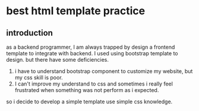 # best html template practice

## introduction

as a backend programmer, I am always trapped by design a frontend template to integrate with backend.
I used using bootstrap template to design.
but there have some deficiencies. 

1. i have to understand bootstrap component to customize my website, but my css skill is poor. 
2. I can't improve my understand to css and sometimes i really feel frustrated when something was not perform
as i expected.

so i decide to develop a simple template use simple css knowledge.


 

